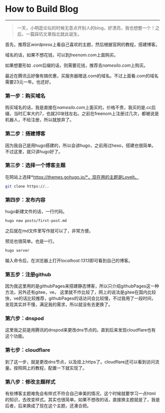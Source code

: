 # How to Build Blog


---

> 一天，小明逛论坛的时候无意点开别人的blog，好漂亮，我也想整一个！之后，一篇踩坑文章指北就此诞生。

首先，推荐区*wordpress*上看自己喜欢的主题，然后根据官网的教程，搭建博客。

域名的话，如果不想花钱，可以到*freenom.com*上面购买。

如果想要形如 *.com*后缀的话，则需要花钱，推荐去*namesilo.com*上购买。

最近在腾讯云好像有搞优惠，买服务器赠送.com的域名。不过上面看.com的域名需要23元一年。也还好。

### 第一步：购买域名

购买域名的话，我是直接在*namesilo.com*上面买的，价格不贵，我买的是.cc后缀，当时汇率大约7，也就20块钱左右。之前在freenom上注册过几次，都被说是机器人，不给注册，所以就放弃了。

### 第二步：搭建博客

因为我自己是用hugo搭建的，所以会讲hugo，之前用过hexo，搭建也很简单。不过这里，就只讲hugo好了。

### 第三步：选择一个博客主题

在网站上选择*https://themes.gohugo.io/*，现在用的主题是LoveIt。

```bash
git clone https://..
```

### 第四步：发布内容

hugo新建文件的话，一行代码。

```bash
hugo new posts/first-post.md
```

之后就在md文件里写作就可以了，非常方便。

预览也很简单。也是一行。

```bash
hugo server
```

输入命令后，在浏览器上打开*localhost:1313*即可看到自己的博客。

### 第五步：注册github

因为我这里用的是githubPages来搭建静态博客，所以只介绍githubPages这一种方法，另外还有gitee，ve，
这里就不作比较了，网上的说法是gitee在国内比较快，ve的话比较推荐，githubPages的话访问会比较慢，不过我用了一段时间，发现其实并不慢，满足我的需求，所以就没有去更换了。

### 第六步：dnspod

这里我之前是用腾讯的dnspod来更改dns节点的。直到后来发现cloudflare也有这个功能。

### 第七步：cloudflare

到了这一步，就是更改dns节点，以及挂上https了。cloudflare还可以看到访问流量。按照网上的教程，配置一下就实现了。

### 第八步：修改主题样式

有些博客主题难免会有样式不符合自己审美的情况，这个时候就要学习一点html的知识，去改变样式。其实也很简单。如果不想改的话，直接换主题就是了，我是后者，后来换成了现在这个主题，还凑合把。
